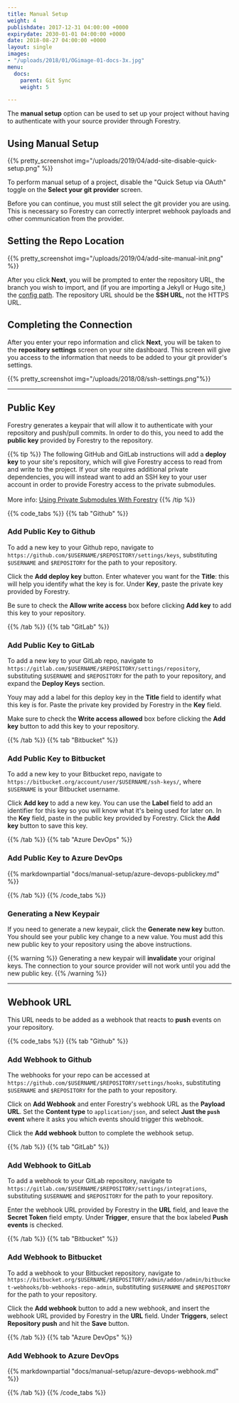 ```yaml
---
title: Manual Setup
weight: 4
publishdate: 2017-12-31 04:00:00 +0000
expirydate: 2030-01-01 04:00:00 +0000
date: 2018-08-27 04:00:00 +0000
layout: single
images:
- "/uploads/2018/01/OGimage-01-docs-3x.jpg"
menu:
  docs:
    parent: Git Sync
    weight: 5

---
```

The **manual setup** option can be used to set up your project without having to authenticate with your source provider through Forestry.

## Using Manual Setup

{{% pretty_screenshot img="/uploads/2019/04/add-site-disable-quick-setup.png" %}}

To perform manual setup of a project, disable the "Quick Setup via OAuth" toggle on the **Select your git provider** screen.

Before you can continue, you must still select the git provider you are using. This is necessary so Forestry can correctly interpret webhook payloads and other communication from the provider.

## Setting the Repo Location

{{% pretty_screenshot img="/uploads/2019/04/add-site-manual-init.png" %}}

After you click **Next**, you will be prompted to enter the repository URL, the branch you wish to import, and (if you are importing a Jekyll or Hugo site,) the [config path](/docs/quickstart/setup-site#config-path). The repository URL should be the **SSH URL**, not the HTTPS URL.

## Completing the Connection

After you enter your repo information and click **Next**, you will be taken to the **repository settings** screen on your site dashboard. This screen will give you access to the information that needs to be added to your git provider's settings.

{{% pretty_screenshot img="/uploads/2018/08/ssh-settings.png"%}}

---

## Public Key

Forestry generates a keypair that will allow it to authenticate with your repository and push/pull commits. In order to do this, you need to add the **public key** provided by Forestry to the repository.

{{% tip %}}
The following GitHub and GitLab instructions will add a **deploy key** to your site's repository, which will give Forestry access to read from and write to the project. If your site requires additional private dependencies, you will instead want to add an SSH key to your user account in order to provide Forestry access to the private submodules.
<br /><br />
More info: [Using Private Submodules With Forestry](/docs/troubleshooting/using-private-submodules/)
{{% /tip %}}


{{% code_tabs %}}
{{% tab "Github" %}}

### Add Public Key to Github

To add a new key to your Github repo, navigate to `https://github.com/$USERNAME/$REPOSITORY/settings/keys`, substituting `$USERNAME` and `$REPOSITORY` for the path to your repository.

Click the **Add deploy key** button. Enter whatever you want for the **Title**: this will help you identify what the key is for. Under **Key**, paste the private key provided by Forestry.

Be sure to check the **Allow write access** box before clicking **Add key** to add this key to your repository.

{{% /tab %}}
{{% tab "GitLab" %}}

### Add Public Key to GitLab

To add a new key to your GitLab repo, navigate to `https://gitlab.com/$USERNAME/$REPOSITORY/settings/repository`, substituting `$USERNAME` and `$REPOSITORY` for the path to your repository, and expand the **Deploy Keys** section.

Youy may add a label for this deploy key in the **Title** field to identify what this key is for. Paste the private key provided by Forestry in the **Key** field.

Make sure to check the **Write access allowed** box before clicking the **Add key** button to add this key to your repository.

{{% /tab %}}
{{% tab "Bitbucket" %}}

### Add Public Key to Bitbucket

To add a new key to your Bitbucket repo, navigate to `https://bitbucket.org/account/user/$USERNAME/ssh-keys/`, where `$USERNAME` is your Bitbucket username.

Click **Add key** to add a new key. You can use the **Label** field to add an identifier for this key so you will know what it's being used for later on. In the **Key** field, paste in the public key provided by Forestry. Click the **Add key** button to save this key.

{{% /tab %}}
{{% tab "Azure DevOps" %}}

### Add Public Key to Azure DevOps

{{% markdownpartial "docs/manual-setup/azure-devops-publickey.md" %}}

{{% /tab %}}
{{% /code_tabs %}}

### Generating a New Keypair

If you need to generate a new keypair, click the **Generate new key** button. You should see your public key change to a new value. You must add this new public key to your repository using the above instructions.

{{% warning %}}
Generating a new keypair will **invalidate** your original keys. The connection to your source provider will not work until you add the new public key.
{{% /warning %}}

---

## Webhook URL

This URL needs to be added as a webhook that reacts to **push** events on your repository.

{{% code_tabs %}}
{{% tab "Github" %}}
### Add Webhook to Github

The webhooks for your repo can be accessed at `https://github.com/$USERNAME/$REPOSITORY/settings/hooks`, substituting `$USERNAME` and `$REPOSITORY` for the path to your repository.

Click on **Add Webhook** and enter Forestry's webhook URL as the **Payload URL**. Set the **Content type** to `application/json`, and select **Just the `push` event** where it asks you which events should trigger this webhook.

Click the **Add webhook** button to complete the webhook setup.

{{% /tab %}}
{{% tab "GitLab" %}}

### Add Webhook to GitLab

To add a webhook to your GitLab repository, navigate to `https://gitlab.com/$USERNAME/$REPOSITORY/settings/integrations`, substituting `$USERNAME` and `$REPOSITORY` for the path to your repository.

Enter the webhook URL provided by Forestry in the **URL** field, and leave the **Secret Token** field empty. Under **Trigger**, ensure that the box labeled **Push events** is checked.

{{% /tab %}}
{{% tab "Bitbucket" %}}

### Add Webhook to Bitbucket

To add a webhook to your Bitbucket repository, navigate to `https://bitbucket.org/$USERNAME/$REPOSITORY/admin/addon/admin/bitbucket-webhooks/bb-webhooks-repo-admin`, substituting `$USERNAME` and `$REPOSITORY` for the path to your repository.

Click the **Add webhook** button to add a new webhook, and insert the webhook URL provided by Forestry in the **URL** field. Under **Triggers**, select **Repository push** and hit the **Save** button.

{{% /tab %}}
{{% tab "Azure DevOps" %}}

### Add Webhook to Azure DevOps

{{% markdownpartial "docs/manual-setup/azure-devops-webhook.md" %}}

{{% /tab %}}
{{% /code_tabs %}}
